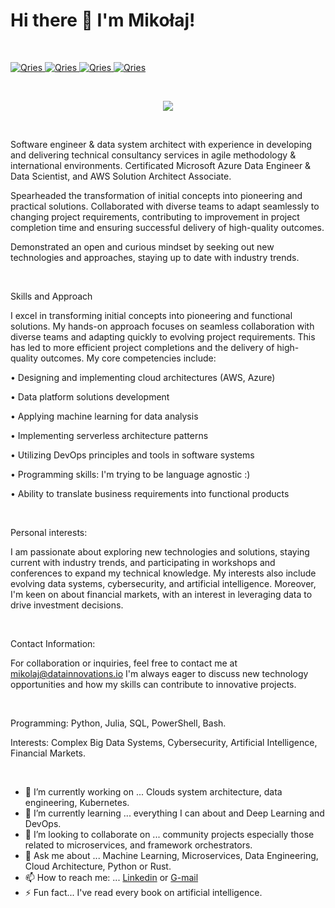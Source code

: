 # Hi there 👋 I'm Mikołaj!


<p>&nbsp;</p>


<a href="https://www.linkedin.com/in/miko%C5%82aj-ma%C5%9Blanka/">
  <img alt="Qries" src="https://img.shields.io/badge/LinkedIn-0077B5?style=for-the-badge&logo=linkedin&logoColor=white">
                         </a>

<a href="https://medium.com/@Mikolaj_Maslanka">
  <img alt="Qries" src="https://img.shields.io/badge/Medium-12100E?style=for-the-badge&logo=medium&logoColor=white">
                         </a>

<a href="https://stackoverflow.com/users/16108057/mikolaj">
  <img alt="Qries" src="https://img.shields.io/badge/Stack_Overflow-FE7A16?style=for-the-badge&logo=stack-overflow&logoColor=white">
                         </a>
                         
<a href="https://quantumcomputing.stackexchange.com/users/18996/mikolaj?tab=profile">
  <img alt="Qries" src="https://img.shields.io/badge/StackExchange-%23ffffff.svg?&style=for-the-badge&logo=StackExchange&logoColor=white">
                         </a>


<p>&nbsp;</p>


<p align="center">
  <img src="https://drive.google.com/uc?export=view&id=1HtOHCm7JCRbTrFOUe1lOusl_GarzWIPv " />
</p>


<p>&nbsp;</p>

Software engineer & data system architect with experience in developing and delivering technical consultancy services in agile methodology & international environments. Certificated Microsoft Azure Data Engineer & Data Scientist, and AWS Solution Architect Associate.

Spearheaded the transformation of initial concepts into pioneering and practical solutions. Collaborated with diverse teams to adapt seamlessly to changing project requirements, contributing to improvement in project completion time and ensuring successful delivery of high-quality outcomes. 

Demonstrated an open and curious mindset by seeking out new technologies and approaches, staying up to date with industry trends.

<p>&nbsp;</p>

Skills and Approach

I excel in transforming initial concepts into pioneering and functional solutions. My hands-on approach focuses on seamless collaboration with diverse teams and adapting quickly to evolving project requirements. This has led to more efficient project completions and the delivery of high-quality outcomes. My core competencies include:

• Designing and implementing cloud architectures (AWS, Azure)

• Data platform solutions development

• Applying machine learning for data analysis

• Implementing serverless architecture patterns

• Utilizing DevOps principles and tools in software systems

• Programming skills: I'm trying to be language agnostic :)

• Ability to translate business requirements into functional products

<p>&nbsp;</p>

Personal interests:

I am passionate about exploring new technologies and solutions, staying current with industry trends, and participating in workshops and conferences to expand my technical knowledge. My interests also include evolving data systems, cybersecurity, and artificial intelligence. Moreover, I'm keen on about financial markets, with an interest in leveraging data to drive investment decisions.

<p>&nbsp;</p>

Contact Information:

For collaboration or inquiries, feel free to contact me at mikolaj@datainnovations.io
I'm always eager to discuss new technology opportunities and how my skills can contribute to innovative projects.

<p>&nbsp;</p>

Programming: Python, Julia, SQL, PowerShell, Bash.

Interests: Complex Big Data Systems, Cybersecurity, Artificial Intelligence, Financial Markets.


 <p>&nbsp;</p>


- 🔭 I’m currently working on ... Clouds system architecture, data engineering, Kubernetes.
- 🌱 I’m currently learning ... everything I can about and Deep Learning and DevOps.
- 👯 I’m looking to collaborate on ... community projects especially those related to microservices, and framework orchestrators.
- 💬 Ask me about ... Machine Learning, Microservices, Data Engineering, Cloud Architecture, Python or Rust.
- 📫 How to reach me: ... [Linkedin](www.linkedin.com/in/mikołaj-maślanka) or [G-mail](mikolaj.mslanka@gmail.com)
- ⚡ Fun fact... I've read every book on artificial intelligence.
 

<!-- 
<p>&nbsp;</p>
[![Anurag's GitHub stats](https://github-readme-stats.vercel.app/api?username=Mikma03&show_icons=true)](https://github.com/anuraghazra/github-readme-stats)


 <p>&nbsp;</p>
[![Top Langs](https://github-readme-stats.vercel.app/api/top-langs/?username=Mikma03&layout=compact)](https://github.com/anuraghazra/github-readme-stats)

-->
